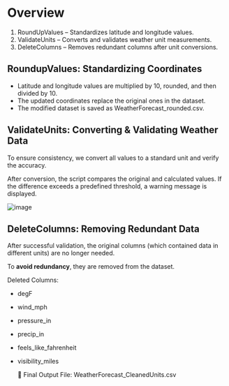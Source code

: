 # Overview
1. RoundUpValues – Standardizes latitude and longitude values.
2. ValidateUnits – Converts and validates weather unit measurements.
3. DeleteColumns – Removes redundant columns after unit conversions.
   
## RoundupValues: Standardizing Coordinates

* Latitude and longitude values are multiplied by 10, rounded, and then divided by 10.
* The updated coordinates replace the original ones in the dataset.
* The modified dataset is saved as WeatherForecast_rounded.csv.

## ValidateUnits: Converting & Validating Weather Data

To ensure consistency, we convert all values to a standard unit and verify the accuracy.

After conversion, the script compares the original and calculated values. If the difference exceeds a predefined threshold, a warning message is displayed.

![image](https://github.com/user-attachments/assets/c208c783-e981-4fcb-bd33-a78c690277b5)

## DeleteColumns: Removing Redundant Data

After successful validation, the original columns (which contained data in different units) are no longer needed. 

To **avoid redundancy**, they are removed from the dataset.

Deleted Columns:
* degF
* wind_mph
* pressure_in
* precip_in
* feels_like_fahrenheit
* visibility_miles

  📁 Final Output File: WeatherForecast_CleanedUnits.csv
